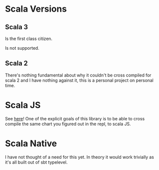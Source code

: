 # Scala Versions
## Scala 3
Is the first class citizen.

Is not supported.
## Scala 2

There's nothing fundamental about why it couldn't be cross compiled for scala 2 and I have nothing against it, this is a personal project on personal time.

# Scala JS
See [here](../scala_js/scalaJS.md)! One of the explicit goals of this library is to be able to cross compile the same chart you figured out in the repl, to scala JS.

# Scala Native
I have not thought of a need for this yet. In theory it would work trivially as it's all built out of sbt typelevel.